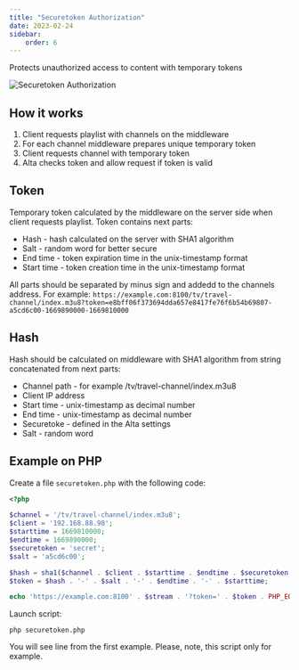 ```yaml
---
title: "Securetoken Authorization"
date: 2023-02-24
sidebar:
    order: 6
---
```


Protects unauthorized access to content with temporary tokens

![Securetoken Authorization](https://cdn.cesbo.com/help/alta/ott-settings/authorization/securetoken/options.png)

## How it works

1. Client requests playlist with channels on the middleware
2. For each channel middleware prepares unique temporary token
3. Client requests channel with temporary token
4. Alta checks token and allow request if token is valid

## Token

Temporary token calculated by the middleware on the server side when client requests playlist. Token contains next parts:

- Hash - hash calculated on the server with SHA1 algorithm
- Salt - random word for better secure
- End time - token expiration time in the unix-timestamp format
- Start time - token creation time in the unix-timestamp format

All parts should be separated by minus sign and addedd to the channels address. For example: `https://example.com:8100/tv/travel-channel/index.m3u8?token=e8bff06f373694dda657e8417fe76f6b54b69807-a5cd6c00-1669890000-1669810000`

## Hash

Hash should be calculated on middleware with SHA1 algorithm from string concatenated from next parts:

- Channel path - for example /tv/travel-channel/index.m3u8
- Client IP address
- Start time - unix-timestamp as decimal number
- End time - unix-timestamp as decimal number
- Securetoke - defined in the Alta settings
- Salt - random word

## Example on PHP

Create a file `securetoken.php` with the following code:

```php
<?php

$channel = '/tv/travel-channel/index.m3u8';
$client = '192.168.88.98';
$starttime = 1669810000;
$endtime = 1669890000;
$securetoken = 'secret';
$salt = 'a5cd6c00';

$hash = sha1($channel . $client . $starttime . $endtime . $securetoken . $salt);
$token = $hash . '-' . $salt . '-' . $endtime . '-' . $starttime;

echo 'https://example.com:8100' . $stream . '?token=' . $token . PHP_EOL;
```

Launch script:

```
php securetoken.php
```

You will see line from the first example. Please, note, this script only for example.
